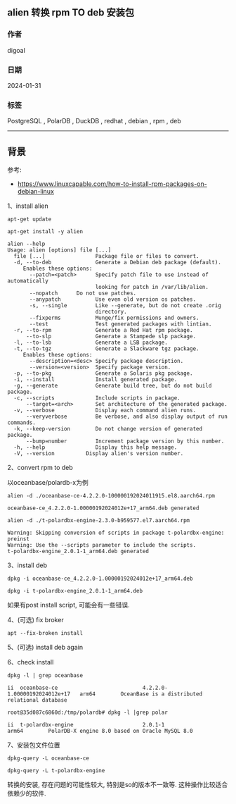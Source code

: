 ## alien 转换 rpm TO deb 安装包           
                                          
### 作者                                          
digoal                                          
                                          
### 日期                                          
2024-01-31                                          
                                          
### 标签                                          
PostgreSQL , PolarDB , DuckDB , redhat , debian , rpm , deb                            
                                          
----                                          
                                          
## 背景     
参考:   
- https://www.linuxcapable.com/how-to-install-rpm-packages-on-debian-linux  
  
1、install alien  
```  
apt-get update  
  
apt-get install -y alien  
  
alien --help  
Usage: alien [options] file [...]  
  file [...]                Package file or files to convert.  
  -d, --to-deb              Generate a Debian deb package (default).  
     Enables these options:  
       --patch=<patch>      Specify patch file to use instead of automatically  
                            looking for patch in /var/lib/alien.  
       --nopatch      Do not use patches.  
       --anypatch           Use even old version os patches.  
       -s, --single         Like --generate, but do not create .orig  
                            directory.  
       --fixperms           Munge/fix permissions and owners.  
       --test               Test generated packages with lintian.  
  -r, --to-rpm              Generate a Red Hat rpm package.  
      --to-slp              Generate a Stampede slp package.  
  -l, --to-lsb              Generate a LSB package.  
  -t, --to-tgz              Generate a Slackware tgz package.  
     Enables these options:  
       --description=<desc> Specify package description.  
       --version=<version>  Specify package version.  
  -p, --to-pkg              Generate a Solaris pkg package.  
  -i, --install             Install generated package.  
  -g, --generate            Generate build tree, but do not build package.  
  -c, --scripts             Include scripts in package.  
      --target=<arch>       Set architecture of the generated package.  
  -v, --verbose             Display each command alien runs.  
      --veryverbose         Be verbose, and also display output of run commands.  
  -k, --keep-version        Do not change version of generated package.  
      --bump=number         Increment package version by this number.  
  -h, --help                Display this help message.  
  -V, --version          Display alien's version number.  
```  
  
2、convert rpm to deb    
  
以oceanbase/polardb-x为例  
```  
alien -d ./oceanbase-ce-4.2.2.0-100000192024011915.el8.aarch64.rpm    
  
oceanbase-ce_4.2.2.0-1.00000192024012e+17_arm64.deb generated  
```
  
```  
alien -d ./t-polardbx-engine-2.3.0-b959577.el7.aarch64.rpm

Warning: Skipping conversion of scripts in package t-polardbx-engine: preinst
Warning: Use the --scripts parameter to include the scripts.
t-polardbx-engine_2.0.1-1_arm64.deb generated
```  
  
3、install deb  
```  
dpkg -i oceanbase-ce_4.2.2.0-1.00000192024012e+17_arm64.deb  

dpkg -i t-polardbx-engine_2.0.1-1_arm64.deb
```  
  
如果有post install script, 可能会有一些错误.   
  
4、(可选) fix broker   
```  
apt --fix-broken install  
```  
  
5、(可选) install deb again  
  
6、check install   
```  
dpkg -l | grep oceanbase  
  
ii  oceanbase-ce                           4.2.2.0-1.00000192024012e+17   arm64        OceanBase is a distributed relational database  
```  
  
```
root@35d087c6860d:/tmp/polardb# dpkg -l |grep polar

ii  t-polardbx-engine                      2.0.1-1                        arm64        PolarDB-X engine 8.0 based on Oracle MySQL 8.0
```
  
7、安装包文件位置    
```  
dpkg-query -L oceanbase-ce  

dpkg-query -L t-polardbx-engine
```  
  
转换的安装, 存在问题的可能性较大, 特别是so的版本不一致等. 这种操作比较适合依赖少的软件.    
  
